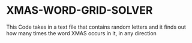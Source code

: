 # XMAS-WORD-GRID-SOLVER
This Code takes in a text file that contains random letters and it finds out how many times the word XMAS occurs in it, in any direction
